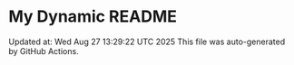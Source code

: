 # My Dynamic README
Updated at: Wed Aug 27 13:29:22 UTC 2025
This file was auto-generated by GitHub Actions.
